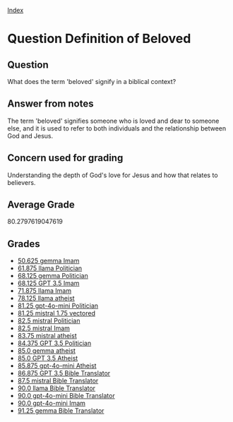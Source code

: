 
[Index](../../index.md)
# Question Definition of Beloved
## Question
What does the term 'beloved' signify in a biblical context?

## Answer from notes
The term 'beloved' signifies someone who is loved and dear to someone else, and it is used to refer to both individuals and the relationship between God and Jesus.

## Concern used for grading
Understanding the depth of God's love for Jesus and how that relates to believers.

## Average Grade
80.2797619047619

## Grades
 * [50.625 gemma Imam](../answers/gemma_Imam/Definition_of_Beloved.md)
 * [61.875 llama Politician](../answers/llama_Politician/Definition_of_Beloved.md)
 * [68.125 gemma Politician](../answers/gemma_Politician/Definition_of_Beloved.md)
 * [68.125 GPT 3.5 Imam](../answers/GPT_3.5_Imam/Definition_of_Beloved.md)
 * [71.875 llama Imam](../answers/llama_Imam/Definition_of_Beloved.md)
 * [78.125 llama atheist](../answers/llama_atheist/Definition_of_Beloved.md)
 * [81.25 gpt-4o-mini Politician](../answers/gpt-4o-mini_Politician/Definition_of_Beloved.md)
 * [81.25 mistral 1.75 vectored](../answers/mistral_1.75_vectored/Definition_of_Beloved.md)
 * [82.5 mistral Politician](../answers/mistral_Politician/Definition_of_Beloved.md)
 * [82.5 mistral Imam](../answers/mistral_Imam/Definition_of_Beloved.md)
 * [83.75 mistral atheist](../answers/mistral_atheist/Definition_of_Beloved.md)
 * [84.375 GPT 3.5 Politician](../answers/GPT_3.5_Politician/Definition_of_Beloved.md)
 * [85.0 gemma atheist](../answers/gemma_atheist/Definition_of_Beloved.md)
 * [85.0 GPT 3.5 Atheist](../answers/GPT_3.5_Atheist/Definition_of_Beloved.md)
 * [85.875 gpt-4o-mini Atheist](../answers/gpt-4o-mini_Atheist/Definition_of_Beloved.md)
 * [86.875 GPT 3.5 Bible Translator](../answers/GPT_3.5_Bible_Translator/Definition_of_Beloved.md)
 * [87.5 mistral Bible Translator](../answers/mistral_Bible_Translator/Definition_of_Beloved.md)
 * [90.0 llama Bible Translator](../answers/llama_Bible_Translator/Definition_of_Beloved.md)
 * [90.0 gpt-4o-mini Bible Translator](../answers/gpt-4o-mini_Bible_Translator/Definition_of_Beloved.md)
 * [90.0 gpt-4o-mini Imam](../answers/gpt-4o-mini_Imam/Definition_of_Beloved.md)
 * [91.25 gemma Bible Translator](../answers/gemma_Bible_Translator/Definition_of_Beloved.md)
